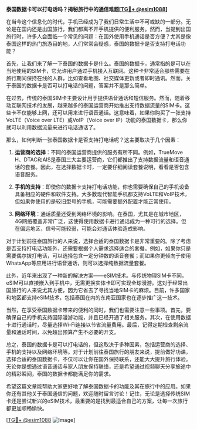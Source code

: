 **泰国数据卡可以打电话吗？揭秘旅行中的通信难题[[TG💪+ @esim1088](https://t.me/s/esim1088)]**

在当今这个信息化的时代，手机已经成为了我们日常生活中不可或缺的一部分。无论是在国内还是出国旅行，我们都离不开手机提供的便利服务。然而，当提到出国旅行时，许多人会面临一个常见的问题：在国外使用手机通话是否方便？尤其是像泰国这样的热门旅游目的地，人们常常会疑惑，泰国的数据卡是否支持打电话功能？

首先，让我们来了解一下泰国的数据卡是什么。泰国的数据卡，通常指的是可以在当地使用的SIM卡，它允许用户通过手机接入互联网。这种卡非常适合那些需要在旅行期间保持在线的人群，比如查看地图、社交媒体更新或者即时通讯。然而，关于泰国的数据卡是否可以打电话的问题，答案并不是那么简单。

在过去，传统的泰国SIM卡主要设计用于提供语音通话和短信服务。然而，随着移动互联网技术的发展，越来越多的泰国运营商开始推出支持数据流量的SIM卡。这些卡不仅能够上网，还可以用来进行语音通话。这意味着，如果你购买了一张支持VoLTE（Voice over LTE）或VoIP（Voice over IP）功能的泰国数据卡，那么你就可以利用数据流量来进行电话通话了。

那么，如何判断一张泰国数据卡是否支持打电话呢？这主要取决于几个因素：

1. **运营商的选择**：不同的泰国运营商提供的服务有所不同。例如，TrueMove H、DTAC和AIS是泰国三大主要运营商，它们都推出了支持数据流量和语音通话的套餐。因此，在选择数据卡时，一定要仔细阅读套餐说明，看看是否包含语音服务。

2. **手机的支持**：即使你的数据卡支持打电话功能，你也需要确保自己的手机设备具备相应的硬件和软件支持。大多数现代智能手机都支持VoLTE和VoIP技术，但如果你使用的是较旧型号的手机，可能需要额外配置才能正常使用。

3. **网络环境**：通话质量还受到网络环境的影响。在泰国，尤其是在城市地区，4G网络覆盖非常广泛，这使得使用数据卡进行通话成为一种可行的选择。但在偏远地区，信号可能较弱，可能会对通话体验造成影响。

对于计划前往泰国旅行的人来说，选择合适的泰国数据卡是非常重要的。除了考虑是否支持打电话功能外，还需要根据个人需求选择适合的套餐。例如，如果你只是需要偶尔拨打电话，可以选择包含一定分钟数的语音套餐；而如果你更倾向于使用WhatsApp等应用进行语音通话，则可以选择纯数据流量套餐。

此外，近年来出现了一种新的解决方案——eSIM技术。与传统物理SIM卡不同，eSIM可以直接嵌入到手机中，无需更换实体卡即可实现全球漫游。这对于经常出国旅行的人来说尤其方便，因为它省去了寻找当地SIM卡的麻烦。目前，许多国家和地区都支持eSIM技术，包括泰国在内的东南亚国家也在逐步推广这一技术。

当然，在享受泰国数据卡带来的便利的同时，我们也需要注意一些事项。首先，要确保自己的手机支持国际漫游功能，并且已经开通了相关服务。其次，在使用数据卡进行通话时，尽量选择Wi-Fi连接以节省流量费用。最后，记得定期检查剩余流量和通话时间，以免超出预算产生不必要的开支。

总之，泰国的数据卡是可以打电话的，但这取决于多种因素，包括运营商的选择、手机的支持以及网络环境等。对于计划前往泰国旅行的朋友来说，提前做好功课，选择合适的泰国数据卡，不仅可以让你在国外保持联系，还能大大提升旅行体验。无论你是想通过语音通话与家人朋友保持联络，还是希望通过视频聊天分享旅途中的精彩瞬间，泰国的数据卡都能满足你的需求。

希望这篇文章能帮助大家更好地了解泰国数据卡的功能及其在旅行中的应用。如果你还有其他关于泰国通信的问题，欢迎随时留言讨论！记住，无论是选择传统SIM卡还是尝试新兴的eSIM技术，最重要的是找到最适合自己的方案，让每一次旅行都更加顺畅愉快。

[[TG💪+ @esim1088](https://t.me/s/esim1088) ![Image](https://i.postimg.cc/4NQfJmqS/Snipaste-2025-05-13-00-14-12.png)]
